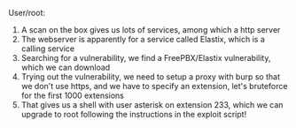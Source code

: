 User/root:
1. A scan on the box gives us lots of services, among which a http server
2. The webserver is apparently for a service called Elastix, which is a calling service
3. Searching for a vulnerability, we find a FreePBX/Elastix vulnerability, which we can download
4. Trying out the vulnerability, we need to setup a proxy with burp so that we don't use https, and we have to specify an extension, let's bruteforce for the first 1000 extensions
5. That gives us a shell with user asterisk on extension 233, which we can upgrade to root following the instructions in the exploit script!
